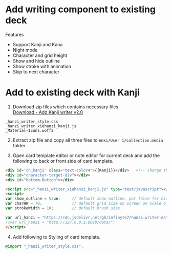 # Add writing component to existing deck

Features
- Support Kanji and Kana
- Night mode
- Character and grid height
- Show and hide outline
- Show stroke with animation
- Skip to next character

# Add to existing deck with Kanji

1. Download zip files which contains necessary files<br>
[Download - Add Kanji writer v2.0](https://github.com/infinyte7/Write-Kanji/releases/download/v2.0/Add.Kanji.writer.to.existing.deck.version.2.0.zip)

```
_hanzi_writer_style.css
_hanzi_writer_xiehanzi_kanji.js
_Material-Icons.woff2
```

2. Extract zip file and copy all three files to `Anki/User 1/collection.media` folder

3. Open card template editor or note editor for current deck and add the following to back or front side of card template.
```html
<div id='ch_kanji' class="text-color4">{{Kanji}}</div>   <!-- change this line from Kanji the you deck's fields-->
<div id="character-target-div"></div>
<div id="bottom-Button"></div>

<script src="_hanzi_writer_xiehanzi_kanji.js" type="text/javascript"></script>
<script>
var show_outline = true;     // default show outline, put false for hiding
var charHW = 70;             // default grid size on screen on scale of 0-100
var strokeWidth = 10;        // default brush size

var url_hanzi = "https://cdn.jsdelivr.net/gh/infinyte7/hanzi-writer-data-jp@master/data/";
//var url_hanzi = "http://127.0.0.1:8080/data/";
</script>
```

4. Add following to Styling of card template.
```css
@import "_hanzi_writer_style.css";
```